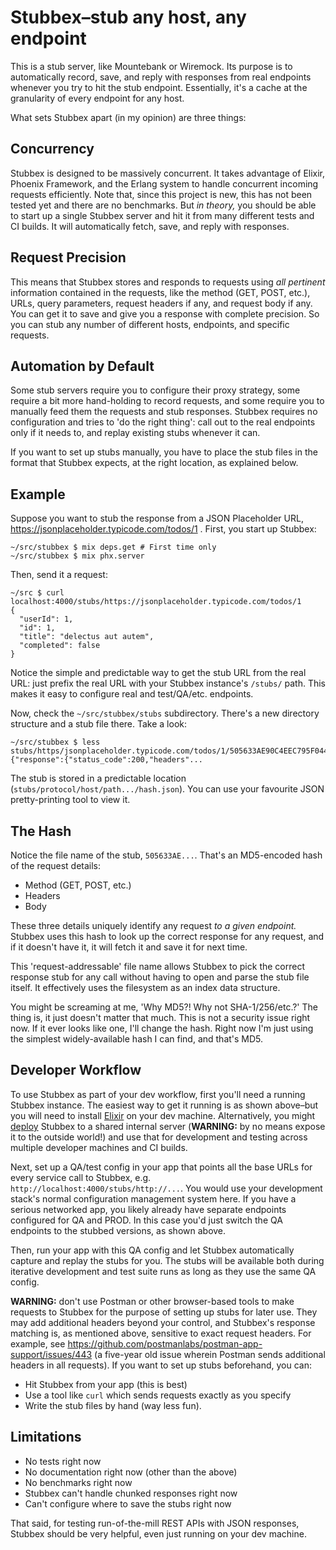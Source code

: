 # Stubbex–stub any host, any endpoint

This is a stub server, like Mountebank or Wiremock. Its purpose is to
automatically record, save, and reply with responses from real endpoints
whenever you try to hit the stub endpoint. Essentially, it's a cache at
the granularity of every endpoint for any host.

What sets Stubbex apart (in my opinion) are three things:

## Concurrency

Stubbex is designed to be massively concurrent. It takes advantage of
Elixir, Phoenix Framework, and the Erlang system to handle concurrent
incoming requests efficiently. Note that, since this project is new, this
has not been tested yet and there are no benchmarks. But _in theory,_ you
should be able to start up a single Stubbex server and hit it from many
different tests and CI builds. It will automatically fetch, save, and
reply with responses.

## Request Precision

This means that Stubbex stores and responds to requests using _all
pertinent_ information contained in the requests, like the method (GET,
POST, etc.), URLs, query parameters, request headers if any, and request
body if any. You can get it to save and give you a response with complete
precision. So you can stub any number of different hosts, endpoints, and
specific requests.

## Automation by Default

Some stub servers require you to configure their proxy strategy, some
require a bit more hand-holding to record requests, and some require you
to manually feed them the requests and stub responses. Stubbex requires
no configuration and tries to 'do the right thing': call out to the real
endpoints only if it needs to, and replay existing stubs whenever it can.

If you want to set up stubs manually, you have to place
the stub files in the format that Stubbex expects, at the right location,
as explained below.

## Example

Suppose you want to stub the response from a JSON Placeholder URL,
https://jsonplaceholder.typicode.com/todos/1 . First, you start up
Stubbex:

    ~/src/stubbex $ mix deps.get # First time only
    ~/src/stubbex $ mix phx.server

Then, send it a request:

    ~/src $ curl localhost:4000/stubs/https://jsonplaceholder.typicode.com/todos/1
    {
      "userId": 1,
      "id": 1,
      "title": "delectus aut autem",
      "completed": false
    }

Notice the simple and predictable way to get the stub URL from the real
URL: just prefix the real URL with your Stubbex instance's `/stubs/`
path. This makes it easy to configure real and test/QA/etc. endpoints.

Now, check the `~/src/stubbex/stubs` subdirectory. There's a new
directory structure and a stub file there. Take a look:

    ~/src/stubbex $ less stubs/https/jsonplaceholder.typicode.com/todos/1/505633AE90C4EEC795F044DC9BB3FE58.json
    {"response":{"status_code":200,"headers"...

The stub is stored in a predictable location
(`stubs/protocol/host/path.../hash.json`). You can use your favourite
JSON pretty-printing tool to view it.

## The Hash

Notice the file name of the stub, `505633AE...`. That's an MD5-encoded
hash of the request details:

* Method (GET, POST, etc.)
* Headers
* Body

These three details uniquely identify any request _to a given endpoint._
Stubbex uses this hash to look up the correct response for any request,
and if it doesn't have it, it will fetch it and save it for next time.

This 'request-addressable' file name allows Stubbex to pick the correct
response stub for any call without having to open and parse the stub file
itself. It effectively uses the filesystem as an index data structure.

You might be screaming at me, 'Why MD5?! Why not SHA-1/256/etc.?' The
thing is, it just doesn't matter that much. This is not a security issue
right now. If it ever looks like one, I'll change the hash. Right now I'm
just using the simplest widely-available hash I can find, and that's MD5.

## Developer Workflow

To use Stubbex as part of your dev workflow, first you'll need a running
Stubbex instance. The easiest way to get it running is as shown above–but
you will need to install [Elixir](https://elixir-lang.org/) on your dev
machine. Alternatively, you might
[deploy](https://hexdocs.pm/phoenix/deployment.html#content) Stubbex to a
shared internal server (**WARNING:** by no means expose it to the outside
world!) and use that for development and testing across multiple
developer machines and CI builds.

Next, set up a QA/test config in your app that points all the base URLs
for every service call to Stubbex, e.g.
`http://localhost:4000/stubs/http://...`. You would use your development
stack's normal configuration management system here. If you have a
serious networked app, you likely already have separate endpoints
configured for QA and PROD. In this case you'd just switch the QA
endpoints to the stubbed versions, as shown above.

Then, run your app with this QA config and let Stubbex automatically
capture and replay the stubs for you. The stubs will be available both
during iterative development and test suite runs as long as they use the
same QA config.

**WARNING:** don't use Postman or other browser-based tools to make
requests to Stubbex for the purpose of setting up stubs for later use.
They may add additional headers beyond your control, and Stubbex's
response matching is, as mentioned above, sensitive to exact request
headers. For example, see
https://github.com/postmanlabs/postman-app-support/issues/443 (a
five-year old issue wherein Postman sends additional headers in all
requests). If you want to set up stubs beforehand, you can:

* Hit Stubbex from your app (this is best)
* Use a tool like `curl` which sends requests exactly as you specify
* Write the stub files by hand (way less fun).

## Limitations

* No tests right now
* No documentation right now (other than the above)
* No benchmarks right now
* Stubbex can't handle chunked responses right now
* Can't configure where to save the stubs right now

That said, for testing run-of-the-mill REST APIs with JSON responses,
Stubbex should be very helpful, even just running on your dev machine.

